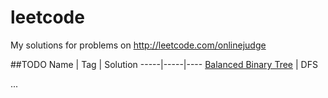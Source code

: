 leetcode
========

My solutions for problems on http://leetcode.com/onlinejudge

##TODO
Name | Tag | Solution
-----|-----|----
[Balanced Binary Tree](https://github.com/Raysmond/leetcode/blob/master/BalancedBinaryTree.md) | DFS

...
